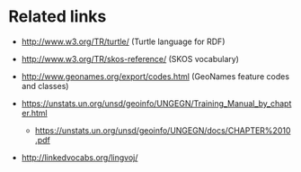 # Related links

-   http://www.w3.org/TR/turtle/ (Turtle language for RDF)

-   http://www.w3.org/TR/skos-reference/ (SKOS vocabulary)

-   http://www.geonames.org/export/codes.html (GeoNames feature codes and classes)

-   https://unstats.un.org/unsd/geoinfo/UNGEGN/Training_Manual_by_chapter.html
    -   https://unstats.un.org/unsd/geoinfo/UNGEGN/docs/CHAPTER%2010.pdf

- http://linkedvocabs.org/lingvoj/

